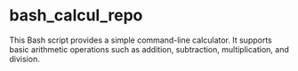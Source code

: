 # bash_calcul_repo
This Bash script provides a simple command-line calculator. It supports basic arithmetic operations such as addition, subtraction, multiplication, and division.
